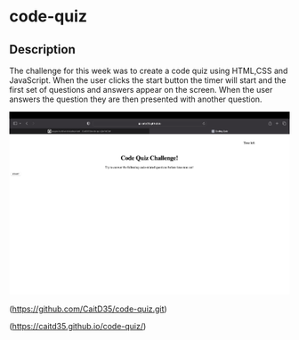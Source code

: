 # code-quiz

## Description
The challenge for this week was to create a code quiz using HTML,CSS and JavaScript. When the user clicks the start button the timer will start and the first set of questions and answers appear on the screen. When the user answers the question they are then presented with another question. 



![Code quiz website.](./assets/images/Screenshot%202023-04-12%20at%207.40.55%20PM.png)

(https://github.com/CaitD35/code-quiz.git)

(https://caitd35.github.io/code-quiz/)
